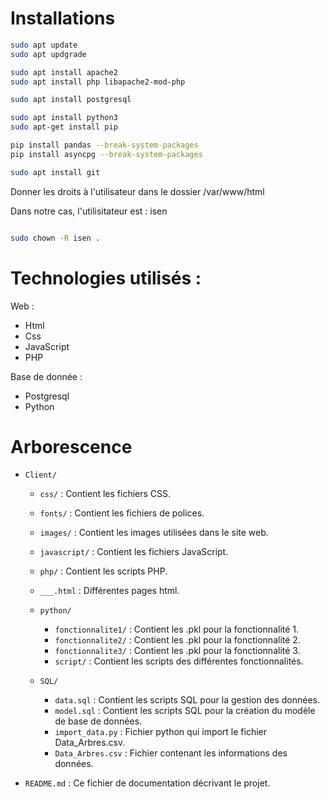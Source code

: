 # Installations

```bash
sudo apt update
sudo apt updgrade

sudo apt install apache2
sudo apt install php libapache2-mod-php

sudo apt install postgresql

sudo apt install python3
sudo apt-get install pip

pip install pandas --break-system-packages
pip install asyncpg --break-system-packages

sudo apt install git
```

Donner les droits à l'utilisateur dans le dossier /var/www/html

Dans notre cas, l'utilisitateur est : isen

```bash

sudo chown -R isen .

```

# Technologies utilisés :

Web :
- Html
- Css
- JavaScript
- PHP

Base de donnée :
- Postgresql
- Python

# Arborescence


- `Client/`
    - `css/` : Contient les fichiers CSS.
    - `fonts/` : Contient les fichiers de polices.
    - `images/` : Contient les images utilisées dans le site web.
    - `javascript/` : Contient les fichiers JavaScript.
    - `php/` : Contient les scripts PHP.
    - `___.html` : Différentes pages html.

    - `python/`
        - `fonctionnalite1/` : Contient les .pkl pour la fonctionnalité 1.
        - `fonctionnalite2/` : Contient les .pkl pour la fonctionnalité 2.
        - `fonctionnalite3/` : Contient les .pkl pour la fonctionnalité 3.
        - `script/` : Contient les scripts des différentes fonctionnalités.

    - `SQL/`
        - `data.sql` : Contient les scripts SQL pour la gestion des données.
        - `model.sql` : Contient les scripts SQL pour la création du modèle de base de données.
        - `import_data.py` : Fichier python qui import le fichier Data_Arbres.csv.
        - `Data_Arbres.csv` : Fichier contenant les informations des données.

- `README.md` : Ce fichier de documentation décrivant le projet.